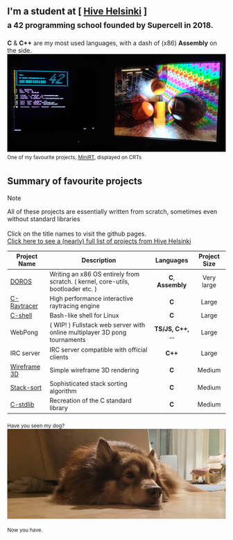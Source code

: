 ## I'm a student at [ [Hive Helsinki](https://www.hive.fi/) ] <br/> <sub> a 42 programming school founded by Supercell in 2018. <sub/>
**C** & **C++** are my most used languages, with a dash of (x86) **Assembly** on the side.
<img src="https://github.com/susikohmelo/susikohmelo/blob/main/crt_minirt.jpg"/> 
<sup> One of my favourite projects, [MiniRT](https://github.com/susikohmelo/minirt), displayed on CRTs <sup/>

## Summary of favourite projects
>[!NOTE]
> All of these projects are essentially written from scratch, sometimes even without standard libraries <br/><br/>
Click on the title names to visit the github pages.<br/>
[Click here to see a (nearly) full list of projects from Hive Helsinki](https://github.com/susikohmelo/hive-projects) 

| Project Name  | Description | Languages | Project Size |
| ---------- | -------------- |:---------:| :----------: |
| [DOROS](https://github.com/susikohmelo/DOROS)                 | Writing an x86 OS entirely from scratch. ( kernel, core-utils, bootloader etc. ) | **C**, **Assembly** | Very large |
| [C-Raytracer](https://github.com/susikohmelo/minirt)          | High performance interactive raytracing engine                              | **C** | Large  |
| [C-shell](https://github.com/susikohmelo/minishell)           | Bash-like shell for Linux                                               | **C** | Large  |
| WebPong                                                       | ( WIP! ) Fullstack web server with online multiplayer 3D pong tournaments      | **TS/JS, C++, ...** | Large  |
| IRC server                                                    | IRC server compatible with official clients                               |**C++**| Large  |
| [Wireframe 3D](https://github.com/susikohmelo/FdF)            | Simple wireframe 3D rendering                                             | **C** | Medium |
| [Stack-sort](https://github.com/susikohmelo/push_swap)        | Sophisticated stack sorting algorithm                                    | **C** | Medium |
| [C-stdlib](https://github.com/susikohmelo/libft)              | Recreation of the C standard library                                      | **C** | Medium |

<!---
### Smaller fish
| Project Name  | Description | Languages | Project Size |
| ---------- | -------------- |:---------:| :----------: |
| [Philosophers](https://github.com/susikohmelo/philosophers)   | The classic shared resources problem                                          | **C** | Medium |
| Docker hosting                                               | Docker compose practice - setup of 3-container wide web server            |**Docker**| Medium |
| [GetNextLine](https://github.com/susikohmelo/getnextline)    | Simple function to read files one line at a time                          | **C** | Small |
| [Printf](https://github.com/susikohmelo/ft_printf)           | Recreation of printf()                                                    | **C** | Small |
| [Pipe/exec practice](https://github.com/susikohmelo/pipex)   | Learning about pipes & executing commands                                 | **C** | Small |
| C++ modules                                                | 9 practice projects for learning the fundementals of c++                  |**C++**| Small |
| Netmasking practice                                        | TCP/IP protocol & subnetting                                              | **C** | Small |
| VM                                                         | Simple virtual machine server                                             | **C** | Small |
| [C++ class generator](https://github.com/susikohmelo/42_cpp_class_generator) | Tool for creating C++ classes for the 42 schools        | **Shell**, **C** | Small  |
-->

<sub> Have you seen my dog? <sub/>
<img src="https://github.com/susikohmelo/susikohmelo/blob/main/keke.jpg"/>

<sup> Now you have. <sup/>
